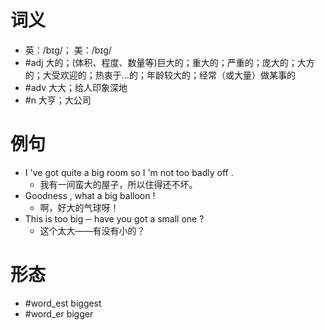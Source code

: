 # 词义
- 英：/bɪɡ/； 美：/bɪɡ/
- #adj 大的；(体积、程度、数量等)巨大的；重大的；严重的；庞大的；大方的；大受欢迎的；热衷于…的；年龄较大的；经常（或大量）做某事的
- #adv 大大；给人印象深地
- #n 大亨；大公司
# 例句
- I 've got quite a big room so I 'm not too badly off .
	- 我有一间蛮大的屋子，所以住得还不坏。
- Goodness , what a big balloon !
	- 啊，好大的气球呀！
- This is too big ─ have you got a small one ?
	- 这个太大——有没有小的？
# 形态
- #word_est biggest
- #word_er bigger
